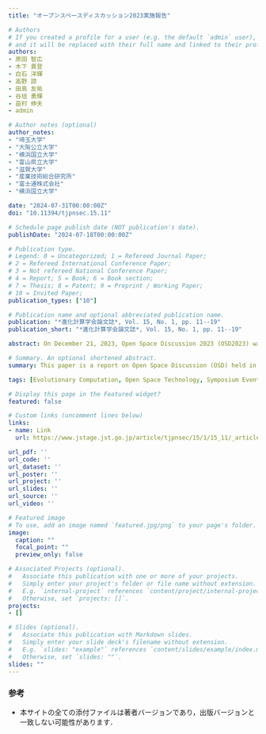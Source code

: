 ```yaml
---
title: "オープンスペースディスカッション2023実施報告"

# Authors
# If you created a profile for a user (e.g. the default `admin` user), write the username (folder name) here 
# and it will be replaced with their full name and linked to their profile.
authors:
- 原田 智広
- 木下 貴登
- 白石 洋輝
- 高野 諒
- 田島 友祐
- 谷垣 勇輝
- 苗村 伸夫
- admin

# Author notes (optional)
author_notes:
- "埼玉大学"
- "大阪公立大学"
- "横浜国立大学"
- "富山県立大学"
- "滋賀大学"
- "産業技術総合研究所"
- "富士通株式会社"
- "横浜国立大学"

date: "2024-07-31T00:00:00Z"
doi: "10.11394/tjpnsec.15.11"

# Schedule page publish date (NOT publication's date).
publishDate: "2024-07-18T00:00:00Z"

# Publication type.
# Legend: 0 = Uncategorized; 1 = Refereed Journal Paper;
# 2 = Refereed International Conference Paper;
# 3 = Not refereed National Conference Paper;
# 4 = Report; 5 = Book; 6 = Book section;
# 7 = Thesis; 8 = Patent; 9 = Preprint / Working Paper;
# 10 = Invited Paper;
publication_types: ["10"]

# Publication name and optional abbreviated publication name.
publication: "*進化計算学会論文誌*, Vol. 15, No. 1, pp. 11--19"
publication_short: "*進化計算学会論文誌*, Vol. 15, No. 1, pp. 11--19"

abstract: On December 21, 2023, Open Space Discussion 2023 (OSD2023) was held as a 1st-day event of the 2023 Symposium on Evolutionary Computation. This event was motivated to provide an opportunity to share, discuss, and create future directions in evolutionary computation. This paper offers an event report for OSD2023, including a summary of the discussions and participant feedback.

# Summary. An optional shortened abstract.
summary: This paper is a report on Open Space Discussion (OSD) held in Evolutionary Computation Symposium 2023.

tags: [Evolutionary Computation, Open Space Technology, Symposium Event]

# Display this page in the Featured widget?
featured: false

# Custom links (uncomment lines below)
links:
- name: Link
  url: https://www.jstage.jst.go.jp/article/tjpnsec/15/1/15_11/_article/-char/ja

url_pdf: ''
url_code: ''
url_dataset: ''
url_poster: ''
url_project: ''
url_slides: ''
url_source: ''
url_video: ''

# Featured image
# To use, add an image named `featured.jpg/png` to your page's folder. 
image:
  caption: ""
  focal_point: ""
  preview_only: false

# Associated Projects (optional).
#   Associate this publication with one or more of your projects.
#   Simply enter your project's folder or file name without extension.
#   E.g. `internal-project` references `content/project/internal-project/index.md`.
#   Otherwise, set `projects: []`.
projects:
- []

# Slides (optional).
#   Associate this publication with Markdown slides.
#   Simply enter your slide deck's filename without extension.
#   E.g. `slides: "example"` references `content/slides/example/index.md`.
#   Otherwise, set `slides: ""`.
slides: ""
---
```


### 参考

- 本サイトの全ての添付ファイルは著者バージョンであり，出版バージョンと一致しない可能性があります．
